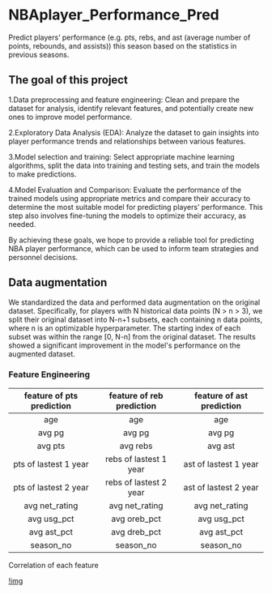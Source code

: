 # NBAplayer_Performance_Pred
Predict players’ performance (e.g. pts, rebs, and ast (average number of points,  rebounds, and assists)) this season based on the statistics in previous seasons.

## The goal of this project
1.Data preprocessing and feature engineering: Clean and prepare the dataset for analysis, identify 
relevant features, and potentially create new ones to improve model performance.

2.Exploratory Data Analysis (EDA): Analyze the dataset to gain insights into player performance 
trends and relationships between various features.

3.Model selection and training: Select appropriate machine learning algorithms, split the data into 
training and testing sets, and train the models to make predictions.

4.Model Evaluation and Comparison: Evaluate the performance of the trained models using 
appropriate metrics and compare their accuracy to determine the most suitable model for predicting 
players’ performance. This step also involves fine-tuning the models to optimize their accuracy, 
as needed.

By achieving these goals, we hope to provide a reliable tool for predicting NBA player 
performance, which can be used to inform team strategies and personnel decisions.

## Data augmentation
We standardized the data and performed data augmentation on the original dataset. 
Specifically, for players with N historical data points (N > n > 3), we split their original dataset 
into N-n+1 subsets, each containing n data points, where n is an optimizable hyperparameter. The 
starting index of each subset was within the range [0, N-n] from the original dataset. The results 
showed a significant improvement in the model's performance on the augmented dataset.

### Feature Engineering
| feature of pts prediction  | feature of reb prediction  | feature of ast prediction |
|:----:|:----:|:----:|
|  age  |   age   |   age   |
| avg pg | avg pg  | avg pg  |
| avg pts | avg rebs  | avg ast  |
| pts of lastest 1 year | rebs of lastest 1 year  | ast of lastest 1 year  |
| pts of lastest 2 year | rebs of lastest 2 year  | ast of lastest 2 year  |
| avg net_rating | avg net_rating  | avg net_rating  |
| avg usg_pct | avg oreb_pct | avg usg_pct |
| avg ast_pct | avg dreb_pct | avg ast_pct |
| season_no | season_no | season_no |

Correlation of each feature

[!img](https://github.com/RayJiazy/NBAplayer_Performance_Pred/blob/main/images/1685768354627.jpg)
